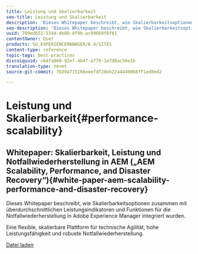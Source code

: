 ```yaml
---
title: Leistung und Skalierbarkeit
seo-title: Leistung und Skalierbarkeit
description: 'Dieses Whitepaper beschreibt, wie Skalierbarkeitsoptionen zusammen mit Leistungsindikatoren und Funktionen für die Notfallwiederherstellung in AEM integriert wurden.  '
seo-description: 'Dieses Whitepaper beschreibt, wie Skalierbarkeitsoptionen zusammen mit Leistungsindikatoren und Funktionen für die Notfallwiederherstellung in AEM integriert wurden.  '
uuid: 709ed651-534d-4b80-8f9b-ac99669f6f61
contentOwner: User
products: SG_EXPERIENCEMANAGER/6.4/SITES
content-type: reference
topic-tags: best-practices
discoiquuid: c64fa860-92ef-4b47-a779-1e7d8ac56e16
translation-type: tm+mt
source-git-commit: 7b39a715166eeefdf20eb22a4449068ff1ed0e42

---
```



# Leistung und Skalierbarkeit{#performance-scalability}

## Whitepaper: Skalierbarkeit, Leistung und Notfallwiederherstellung in AEM („AEM Scalability, Performance, and Disaster Recovery“){#white-paper-aem-scalability-performance-and-disaster-recovery}

Dieses Whitepaper beschreibt, wie Skalierbarkeitsoptionen zusammen mit überdurchschnittlichen Leistungsindikatoren und Funktionen für die Notfallwiederherstellung in Adobe Experience Manager integriert wurden.

Eine flexible, skalierbare Plattform für technische Agilität, hohe Leistungsfähigkeit und robuste Notfallwiederherstellung.

[Datei laden](assets/aem_scalability_whitepaperfinal-06122015je.pdf)
